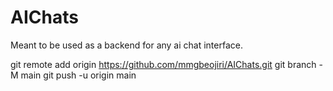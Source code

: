 # AIChats
Meant to be used as a backend for any ai chat interface.

git remote add origin https://github.com/mmgbeojiri/AIChats.git
git branch -M main
git push -u origin main